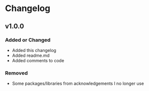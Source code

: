 # Changelog


## v1.0.0

### Added or Changed
- Added this changelog 
- Added readme.md
- Added comments to code


### Removed

- Some packages/libraries from acknowledgements I no longer use
